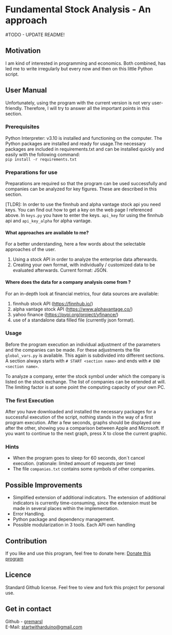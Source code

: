 # Fundamental Stock Analysis - An approach
#TODO - UPDATE README! 
## Motivation
I am kind of interested in programming and economics. Both combined, has led me to write irregularly but every now and then on this little Python script.

## User Manual
Unfortunately, using the program with the current version is not very user-friendly.
Therefore, I will try to answer all the important points in this section.

### Prerequisites
Python Interpreter: v3.10 is installed and functioning on the computer.
The Python packages are installed and ready for usage.The necessary packages are included in requirements.txt and can be installed quickly and easily with the following command:  
`pip install -r requirements.txt`


### Preparations for use
Preparations are required so that the program can be used successfully and companies can be analyzed for key figures. 
These are described in this section. 

[TLDR]: In order to use the finnhub and alpha vantage stock api you need keys. You can find out how to get a key on the web page I referenced above.
In `keys.py` you have to enter the keys. `api_key` for using the finnhub api and `api_key_alpha` for alpha vantage.

#### What approaches are available to me?
For a better understanding, here a few words about the selectable approaches of the user. 
1. Using a stock API in order to analyze the enterprise data afterwards.
2. Creating your own format, with individually / customized data to be evaluated afterwards. Current format: JSON.

#### Where does the data for a company analysis come from ?
For an in-depth look at financial metrics, four data sources are available: 
1. finnhub stock API (https://finnhub.io/)
2. alpha vantage stock API (https://www.alphavantage.co/)
3. yahoo finance (https://pypi.org/project/yfinance/)
4. use of a standalone data filled file (currently json format).


### Usage
Before the program execution an individual adjustment of the parameters and the companies can be made. 
For these adjustments the file `global_vars.py` is available.
This again is subdivided into different sections. A section always starts with `# START <section name>` and ends with `# END <section name>`.

To analyze a company, enter the stock symbol under which the company is listed on the stock exchange. 
The list of companies can be extended at will. The limiting factor is at some point the computing capacity of your own PC.

### The first Execution
After you have downloaded and installed the necessary packages for a successful execution of the script, nothing stands in the way of a first program execution. 
After a few seconds, graphs should be displayed one after the other, showing you a comparison between Apple and Microsoft. 
If you want to continue to the next graph, press X to close the current graphic.

### Hints
* When the program goes to sleep for 60 seconds, don´t cancel execution. (rationale: limited amount of requests per time)
* The file `companies.txt` contains some symbols of other companies.

## Possible Improvements
- Simplified extension of additional indicators. The extension of additional indicators is currently time-consuming, since the extension must be made in several places within the implementation.
- Error Handling.
- Python package and dependency management.
- Possible modularization in 3 tools. Each API own handling

## Contribution
If you like and use this program, feel free to donate here: 
[Donate this program](https://www.paypal.com/donate/?hosted_button_id=FR84QT6MVPKFS)


## Licence
Standard Github license. Feel free to view and fork this project for personal use.

## Get in contact 

Github - [gremarsl](https://github.com/gremarsl)\
E-Mail:  [startwitharduino@gmail.com ](startwitharduino@gmail.com)
